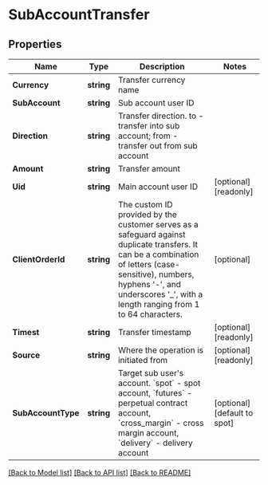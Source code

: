 # SubAccountTransfer

## Properties

Name | Type | Description | Notes
------------ | ------------- | ------------- | -------------
**Currency** | **string** | Transfer currency name | 
**SubAccount** | **string** | Sub account user ID | 
**Direction** | **string** | Transfer direction. to - transfer into sub account; from - transfer out from sub account | 
**Amount** | **string** | Transfer amount | 
**Uid** | **string** | Main account user ID | [optional] [readonly] 
**ClientOrderId** | **string** | The custom ID provided by the customer serves as a safeguard against duplicate transfers. It can be a combination of letters (case-sensitive), numbers, hyphens &#39;-&#39;, and underscores &#39;_&#39;, with a length ranging from 1 to 64 characters. | [optional] 
**Timest** | **string** | Transfer timestamp | [optional] [readonly] 
**Source** | **string** | Where the operation is initiated from | [optional] [readonly] 
**SubAccountType** | **string** | Target sub user&#39;s account. &#x60;spot&#x60; - spot account, &#x60;futures&#x60; - perpetual contract account, &#x60;cross_margin&#x60; - cross margin account, &#x60;delivery&#x60; - delivery account | [optional] [default to spot]

[[Back to Model list]](../README.md#documentation-for-models) [[Back to API list]](../README.md#documentation-for-api-endpoints) [[Back to README]](../README.md)


